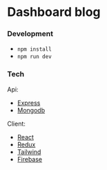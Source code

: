 # Dashboard blog

### Development

- `npm install`
- `npm run dev`

### Tech

Api:
- [Express](https://expressjs.com/en/4x/api.html)
- [Mongodb](https://www.mongodb.com/)

Client:
- [React](https://react.dev/)
- [Redux](https://redux-toolkit.js.org/)
- [Tailwind](https://tailwindcss.com/docs/guides/vite)
- [Firebase](https://firebase.google.com/)


